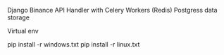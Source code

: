 Django Binance API Handler with Celery Workers (Redis)
Postgress data storage

Virtual env

pip install -r windows.txt
pip install -r linux.txt